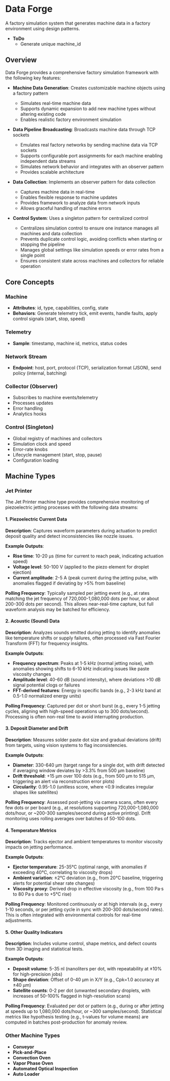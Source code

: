 # Data Forge

A factory simulation system that generates machine data in a factory environment using design patterns.

- **ToDo**
  - Generate unique machine_id 

## Overview

Data Forge provides a comprehensive factory simulation framework with the following key features:

- **Machine Data Generation**: Creates customizable machine objects using a factory pattern
  - Simulates real-time machine data
  - Supports dynamic expansion to add new machine types without altering existing code
  - Enables realistic factory environment simulation

- **Data Pipeline Broadcasting**: Broadcasts machine data through TCP sockets
  - Emulates real factory networks by sending machine data via TCP sockets
  - Supports configurable port assignments for each machine enabling independent data streams
  - Simulates network behavior and integrates with an observer pattern
  - Provides scalable architecture

- **Data Collection**: Implements an observer pattern for data collection
  - Captures machine data in real-time
  - Enables flexible response to machine updates
  - Provides framework to analyze data from network inputs
  - Allows graceful handling of machine errors

- **Control System**: Uses a singleton pattern for centralized control
  - Centralizes simulation control to ensure one instance manages all machines and data collection
  - Prevents duplicate control logic, avoiding conflicts when starting or stopping the pipeline
  - Manages global settings like simulation speeds or error rates from a single point
  - Ensures consistent state across machines and collectors for reliable operation

## Core Concepts

### Machine
- **Attributes**: id, type, capabilities, config, state
- **Behaviors**: Generate telemetry tick, emit events, handle faults, apply control signals (start, stop, speed)

### Telemetry
- **Sample**: timestamp, machine id, metrics, status codes

### Network Stream
- **Endpoint**: host, port, protocol (TCP), serialization format (JSON), send policy (internal, batching)

### Collector (Observer)
- Subscribes to machine events/telemetry
- Processes updates
- Error handling
- Analytics hooks

### Control (Singleton)
- Global registry of machines and collectors
- Simulation clock and speed
- Error-rate knobs
- Lifecycle management (start, stop, pause)
- Configuration loading

## Machine Types

### Jet Printer

The Jet Printer machine type provides comprehensive monitoring of piezoelectric jetting processes with the following data streams:

#### 1. Piezoelectric Current Data
**Description**: Captures waveform parameters during actuation to predict deposit quality and detect inconsistencies like nozzle issues.

**Example Outputs**:
- **Rise time**: 10-20 µs (time for current to reach peak, indicating actuation speed)
- **Voltage level**: 50-100 V (applied to the piezo element for droplet ejection)
- **Current amplitude**: 2-5 A (peak current during the jetting pulse, with anomalies flagged if deviating by >5% from baseline)

**Polling Frequency**: Typically sampled per jetting event (e.g., at rates matching the jet frequency of 720,000-1,080,000 dots per hour, or about 200-300 dots per second). This allows near-real-time capture, but full waveform analysis may be batched for efficiency.

#### 2. Acoustic (Sound) Data
**Description**: Analyzes sounds emitted during jetting to identify anomalies like temperature shifts or supply failures, often processed via Fast Fourier Transform (FFT) for frequency insights.

**Example Outputs**:
- **Frequency spectrum**: Peaks at 1-5 kHz (normal jetting noise), with anomalies showing shifts to 6-10 kHz indicating issues like paste viscosity changes
- **Amplitude level**: 40-60 dB (sound intensity), where deviations >10 dB signal potential clogs or failures
- **FFT-derived features**: Energy in specific bands (e.g., 2-3 kHz band at 0.5-1.0 normalized energy units)

**Polling Frequency**: Captured per dot or short burst (e.g., every 1-5 jetting cycles, aligning with high-speed operations up to 300 dots/second). Processing is often non-real time to avoid interrupting production.

#### 3. Deposit Diameter and Drift
**Description**: Measures solder paste dot size and gradual deviations (drift) from targets, using vision systems to flag inconsistencies.

**Example Outputs**:
- **Diameter**: 330-640 µm (target range for a single dot, with drift detected if averaging window deviates by >3.3% from 500 µm baseline)
- **Drift threshold**: +15 µm over 100 dots (e.g., from 500 µm to 515 µm, triggering an alert via reconstruction error plots)
- **Circularity**: 0.95-1.0 (unitless score, where <0.9 indicates irregular shapes like satellites)

**Polling Frequency**: Assessed post-jetting via camera scans, often every few dots or per board (e.g., at resolutions supporting 720,000-1,080,000 dots/hour, or ~200-300 samples/second during active printing). Drift monitoring uses rolling averages over batches of 50-100 dots.

#### 4. Temperature Metrics
**Description**: Tracks ejector and ambient temperatures to monitor viscosity impacts on jetting performance.

**Example Outputs**:
- **Ejector temperature**: 25-35°C (optimal range, with anomalies if exceeding 40°C, correlating to viscosity drops)
- **Ambient variation**: ±2°C deviation (e.g., from 20°C baseline, triggering alerts for potential shear rate changes)
- **Viscosity proxy**: Derived drop in effective viscosity (e.g., from 100 Pa·s to 80 Pa·s due to +5°C rise)

**Polling Frequency**: Monitored continuously or at high intervals (e.g., every 1-10 seconds, or per jetting cycle in sync with 200-300 dots/second rates). This is often integrated with environmental controls for real-time adjustments.

#### 5. Other Quality Indicators
**Description**: Includes volume control, shape metrics, and defect counts from 3D imaging and statistical tests.

**Example Outputs**:
- **Deposit volume**: 5-35 nl (nanoliters per dot, with repeatability at ±10% for high-precision jobs)
- **Shape deviation**: Offset of 0-40 µm in X/Y (e.g., Cpk=1.0 accuracy at ±40 µm)
- **Satellite counts**: 0-2 per dot (unwanted secondary droplets, with increases of 50-100% flagged in high-resolution scans)

**Polling Frequency**: Evaluated per dot or pattern (e.g., during or after jetting at speeds up to 1,080,000 dots/hour, or ~300 samples/second). Statistical metrics like hypothesis testing (e.g., t-values for volume means) are computed in batches post-production for anomaly review.

### Other Machine Types
- **Conveyor**
- **Pick-and-Place**
- **Convection Oven**
- **Vapor Phase Oven**
- **Automated Optical Inspection**
- **Auto Loader**